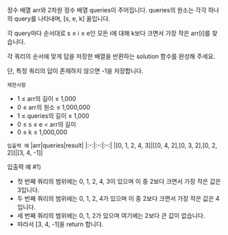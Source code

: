 정수 배열 arr와 2차원 정수 배열 queries이 주어집니다. queries의 원소는 각각 하나의 query를 나타내며, [s, e, k] 꼴입니다.

각 query마다 순서대로 s ≤ i ≤ e인 모든 i에 대해 k보다 크면서 가장 작은 arr[i]를 찾습니다.

각 쿼리의 순서에 맞게 답을 저장한 배열을 반환하는 solution 함수를 완성해 주세요.

단, 특정 쿼리의 답이 존재하지 않으면 -1을 저장합니다.

`제한사항`
- 1 ≤ arr의 길이 ≤ 1,000
- 0 ≤ arr의 원소 ≤ 1,000,000
- 1 ≤ queries의 길이 ≤ 1,000
- 0 ≤ s ≤ e < arr의 길이
- 0 ≤ k ≤ 1,000,000

`입출력 예`
|arr|queries|result|
|:-:|:-:|:-:|
|[0, 1, 2, 4, 3]|[[0, 4, 2],[0, 3, 2],[0, 2, 2]]|[3, 4, -1]|

입출력 예 #1)
- 첫 번째 쿼리의 범위에는 0, 1, 2, 4, 3이 있으며 이 중 2보다 크면서 가장 작은 값은 3입니다.
- 두 번째 쿼리의 범위에는 0, 1, 2, 4가 있으며 이 중 2보다 크면서 가장 작은 값은 4입니다.
- 세 번째 쿼리의 범위에는 0, 1, 2가 있으며 여기에는 2보다 큰 값이 없습니다.
- 따라서 [3, 4, -1]을 return 합니다.

